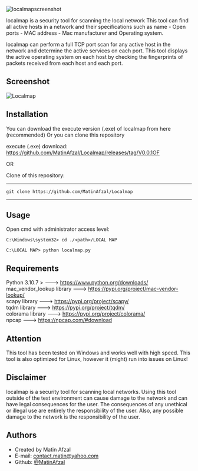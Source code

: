 
![localmapscreenshot](https://user-images.githubusercontent.com/128434167/229271973-7ba89b37-4bcb-439c-ab6b-a1b2cfb9de6a.png)

localmap is a security tool for scanning the local network This tool can find all active hosts in a network and their specifications such as name - Open ports - MAC address - Mac manufacturer and Operating system.

localmap can perform a full TCP port scan for any active host in the network and determine the active services on each port. This tool displays the active operating system on each host by checking the fingerprints of packets received from each host and each port.






## Screenshot
![Localmap](https://user-images.githubusercontent.com/128434167/229272012-e59fce87-cb72-4582-95c8-caafe7963219.png)






## Installation
You can download the execute version (.exe) of localmap from here (recommended) Or you can clone this repository

execute (.exe) download: https://github.com/MatinAfzal/Localmap/releases/tag/V0.0.1OF

OR

Clone of this repository: 

---
    git clone https://github.com/MatinAfzal/Localmap
---



## Usage

Open cmd with administrator access level:
```
C:\Windows\system32> cd ./<path>/LOCAL MAP

C:\LOCAL MAP> python localmap.py

```




## Requirements
Python 3.10.7 > ---> https://www.python.org/downloads/  
mac_vendor_lookup library ---> https://pypi.org/project/mac-vendor-lookup/  
scapy library ---> https://pypi.org/project/scapy/  
tqdm library ---> https://pypi.org/project/tqdm/  
colorama library ---> https://pypi.org/project/colorama/  
npcap ---> https://npcap.com/#download  

## Attention
This tool has been tested on Windows and works well with high speed. This tool is also optimized for Linux, however it (might) run into issues on Linux!

## Disclaimer
localmap is a security tool for scanning local networks. Using this tool outside of the test environment can cause damage to the network and can have legal consequences for the user. The consequences of any unethical or illegal use are entirely the responsibility of the user. Also, any possible damage to the network is the responsibility of the user.


## Authors
- Created by Matin Afzal
- E-mail: contact.matin@yahoo.com
- Github: [@MatinAfzal](https://www.github.com/MatinAfzal)

